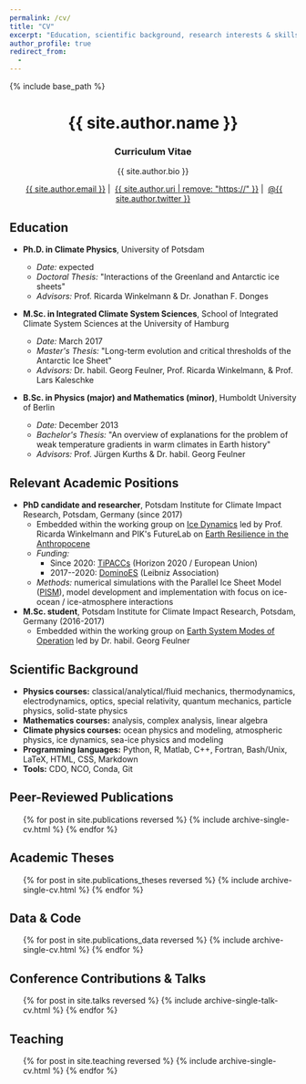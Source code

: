 ```yaml
---
permalink: /cv/
title: "CV"
excerpt: "Education, scientific background, research interests & skills, and more."
author_profile: true
redirect_from:
  - 
---
```


{% include base_path %}

<!-- Click [here](/cv-print/) for a printable version or [download a PDF](/files/cv-print.pdf).<br /><br /><br /> -->

<h1 align="center">{{ site.author.name }}</h1>
<p><h3 align="center">Curriculum Vitae</h3></p>

<p align="center">{{ site.author.bio }}</p>

<p align="center"><i class="fas fa-envelope" aria-hidden="true"></i>&nbsp;<a href="mailto:{{ site.author.email }}">{{ site.author.email }}</a> &#124; <i class="fas fa-desktop" aria-hidden="true"></i>&nbsp;<a href="{{ site.author.uri }}">{{ site.author.uri | remove: "https://" }}</a> &#124; <i class="fab fa-twitter" aria-hidden="true"></i>&nbsp;<a href="https://twitter.com/{{ site.author.twitter }}">@{{ site.author.twitter }}</a></p>

## Education
- **Ph.D. in Climate Physics**, University of Potsdam
  - *Date:* expected
  - *Doctoral Thesis:* "Interactions of the Greenland and Antarctic ice sheets"
  - *Advisors:* Prof. Ricarda Winkelmann & Dr. Jonathan F. Donges

- **M.Sc. in Integrated Climate System Sciences**, School of Integrated Climate System Sciences at the University of Hamburg
  - *Date:* March 2017
  - *Master's Thesis:* "Long-term evolution and critical thresholds of the Antarctic Ice Sheet"
  - *Advisors:* Dr. habil. Georg Feulner, Prof. Ricarda Winkelmann, & Prof. Lars Kaleschke

- **B.Sc. in Physics (major) and Mathematics (minor)**, Humboldt University of Berlin
  - *Date:* December 2013
  - *Bachelor's Thesis:* "An overview of explanations for the problem of weak temperature gradients in warm climates in Earth history"
  - *Advisors:* Prof. Jürgen Kurths & Dr. habil. Georg Feulner

## Relevant Academic Positions
- **PhD candidate and researcher**, Potsdam Institute for Climate Impact Research, Potsdam, Germany (since 2017)
  - Embedded within the working group on [Ice Dynamics](https://www.pik-potsdam.de/en/institute/departments/earth-system-analysis/research/ice-dynamics/ "https://www.pik-potsdam.de/en/institute/departments/earth-system-analysis/research/ice-dynamics/") led by Prof. Ricarda Winkelmann and PIK's FutureLab on [Earth Resilience in the Anthropocene](https://www.pik-potsdam.de/earthresilience "https://www.pik-potsdam.de/earthresilience")
  - *Funding:*
    - Since 2020: [TiPACCs](https://www.tipaccs.eu "https://www.tipaccs.eu") (Horizon 2020 / European Union)
    - 2017--2020: [DominoES](https://www.pik-potsdam.de/dominoes "https://www.pik-potsdam.de/dominoes") (Leibniz Association)
  - *Methods:* numerical simulations with the Parallel Ice Sheet Model ([PISM](http://pism-docs.org/ "http://pism-docs.org/")), model development and implementation with focus on ice-ocean / ice-atmosphere interactions
- **M.Sc. student**, Potsdam Institute for Climate Impact Research, Potsdam, Germany (2016-2017)
  - Embedded within the working group on [Earth System Modes of Operation](https://www.pik-potsdam.de/en/institute/departments/earth-system-analysis/research/earth-system-modes-of-operation "https://www.pik-potsdam.de/en/institute/departments/earth-system-analysis/research/earth-system-modes-of-operation") led by Dr. habil. Georg Feulner
  
## Scientific Background
- **Physics courses:** classical/analytical/fluid mechanics, thermodynamics, electrodynamics, optics, special relativity, quantum mechanics, particle physics, solid-state physics
- **Mathematics courses:** analysis, complex analysis, linear algebra
- **Climate physics courses:** ocean physics and modeling, atmospheric physics, ice dynamics, sea-ice physics and modeling
- **Programming languages:** Python, R, Matlab, C++, Fortran, Bash/Unix, LaTeX, HTML, CSS, Markdown
- **Tools:** CDO, NCO, Conda, Git

## Peer-Reviewed Publications
<ul>{% for post in site.publications reversed %}
    {% include archive-single-cv.html %}
{% endfor %}</ul>

## Academic Theses
<ul>{% for post in site.publications_theses reversed %}
    {% include archive-single-cv.html %}
{% endfor %}</ul>

## Data & Code
<ul>{% for post in site.publications_data reversed %}
    {% include archive-single-cv.html %}
{% endfor %}</ul>

## Conference Contributions & Talks
<ul>{% for post in site.talks reversed %}
    {% include archive-single-talk-cv.html %}
{% endfor %}</ul>
  
## Teaching
<ul>{% for post in site.teaching reversed %}
    {% include archive-single-cv.html %}
{% endfor %}</ul>
